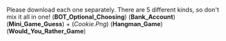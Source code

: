 Please download each one separately. There are 5 different kinds, so don't mix it all in one!
(**BOT_Optional_Choosing**)
(**Bank_Account**)
(**Mini_Game_Guess**) + (*Cookie.Png*)
(**Hangman_Game**)
(**Would_You_Rather_Game**)
